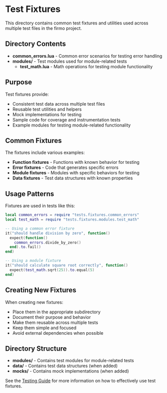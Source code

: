 # Test Fixtures

This directory contains common test fixtures and utilities used across multiple test files in the firmo project.

## Directory Contents

- **common_errors.lua** - Common error scenarios for testing error handling
- **modules/** - Test modules used for module-related tests
  - **test_math.lua** - Math operations for testing module functionality

## Purpose

Test fixtures provide:

- Consistent test data across multiple test files
- Reusable test utilities and helpers
- Mock implementations for testing
- Sample code for coverage and instrumentation tests
- Example modules for testing module-related functionality

## Common Fixtures

The fixtures include various examples:

- **Function fixtures** - Functions with known behavior for testing
- **Error fixtures** - Code that generates specific errors
- **Module fixtures** - Modules with specific behaviors for testing
- **Data fixtures** - Test data structures with known properties

## Usage Patterns

Fixtures are used in tests like this:

```lua
local common_errors = require "tests.fixtures.common_errors"
local test_math = require "tests.fixtures.modules.test_math"

-- Using a common error fixture
it("should handle division by zero", function()
  expect(function()
    common_errors.divide_by_zero()
  end).to.fail()
end)

-- Using a module fixture
it("should calculate square root correctly", function()
  expect(test_math.sqrt(25)).to.equal(5)
end)
```

## Creating New Fixtures

When creating new fixtures:

- Place them in the appropriate subdirectory
- Document their purpose and behavior
- Make them reusable across multiple tests
- Keep them simple and focused
- Avoid external dependencies when possible

## Directory Structure

- **modules/** - Contains test modules for module-related tests
- **data/** - Contains test data structures (when added)
- **mocks/** - Contains mock implementations (when added)

See the [Testing Guide](/docs/coverage_repair/testing_guide.md) for more information on how to effectively use test fixtures.